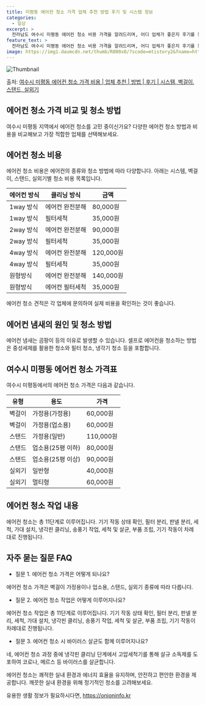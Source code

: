 ```yaml
---
title: 미평동 에어컨 청소 가격 업체 추천 방법 후기 및 시스템 정보
categories:
  - 일상
excerpt: >
  전라남도 여수시 미평동 에어컨 청소 비용 가격을 알려드리며, 어디 업체가 좋은지 후기를 통해 알아보겠습니다. 현재 글에서는 시스템, 벽걸이, 스탠드, 실외기 각각에 대해 청소 비용이 나와 있으니 참고하시면 되겠습니다. 에어컨 분해 청소 방법 보기 👈 클릭셀프 에어컨 청소 방법 보기👈 클릭여수시 미평동 에어컨 청소 비용시스템에어컨 방식클리닝방식금액1way 방식에어컨 완전분해80,000원1way 방식에어컨 필터세척35,000원2way 방식에어컨 완전분해90,000원2way 방식에어컨 필터세척35,000원4way 방식에어컨 완전분해120,000원4way 방식에어컨 필터세척35,000원원형방식에어컨 완전분해140,000원원형방식에어컨 필터세척35,000원에어컨 청소 견적 샘플 보기 👈 클릭에어컨 냄새의 원인에어..
feature_text: >
  전라남도 여수시 미평동 에어컨 청소 비용 가격을 알려드리며, 어디 업체가 좋은지 후기를 통해 알아보겠습니다. 현재 글에서는 시스템, 벽걸이, 스탠드, 실외기 각각에 대해 청소 비용이 나와 있으니 참고하시면 되겠습니다. 에어컨 분해 청소 방법 보기 👈 클릭셀프 에어컨 청소 방법 보기👈 클릭여수시 미평동 에어컨 청소 비용시스템에어컨 방식클리닝방식금액1way 방식에어컨 완전분해80,000원1way 방식에어컨 필터세척35,000원2way 방식에어컨 완전분해90,000원2way 방식에어컨 필터세척35,000원4way 방식에어컨 완전분해120,000원4way 방식에어컨 필터세척35,000원원형방식에어컨 완전분해140,000원원형방식에어컨 필터세척35,000원에어컨 청소 견적 샘플 보기 👈 클릭에어컨 냄새의 원인에어..
image: https://img1.daumcdn.net/thumb/R800x0/?scode=mtistory2&fname=https%3A%2F%2Ft1.daumcdn.net%2Ftistory_admin%2Fstatic%2Fimages%2FopenGraph%2Fopengraph.png
---
```


![Thumbnail](https://img1.daumcdn.net/thumb/R800x0/?scode=mtistory2&fname=https%3A%2F%2Ft1.daumcdn.net%2Ftistory_admin%2Fstatic%2Fimages%2FopenGraph%2Fopengraph.png)

<p>출처: <a href="https://onioninfo.kr/entry/%EC%97%AC%EC%88%98%EC%8B%9C-%EB%AF%B8%ED%8F%89%EB%8F%99-%EC%97%90%EC%96%B4%EC%BB%A8-%EC%B2%AD%EC%86%8C-%EA%B0%80%EA%B2%A9-%EB%B9%84%EC%9A%A9-%EC%97%85%EC%B2%B4-%EC%B6%94%EC%B2%9C-%EB%B0%A9%EB%B2%95-%ED%9B%84%EA%B8%B0-%EC%8B%9C%EC%8A%A4%ED%85%9C-%EB%B2%BD%EA%B1%B8%EC%9D%B4-%EC%8A%A4%ED%83%A0%EB%93%9C-%EC%8B%A4%EC%99%B8%EA%B8%B0" rel="dofollow">여수시 미평동 에어컨 청소 가격 비용 | 업체 추천 | 방법 | 후기 | 시스템, 벽걸이, 스탠드, 실외기</a> </p>

## 에어컨 청소 가격 비교 및 청소 방법

여수시 미평동 지역에서 에어컨 청소를 고민 중이신가요? 다양한 에어컨 청소 방법과 비용을 비교해보고 가장 적합한 업체를 선택해보세요.

## 에어컨 청소 비용

에어컨 청소 비용은 에어컨의 종류와 청소 방법에 따라 다양합니다. 아래는 시스템, 벽걸이, 스탠드, 실외기별 청소 비용 목록입니다.

에어컨 방식 | 클리닝 방식 | 금액  
---|---|---  
1way 방식 | 에어컨 완전분해 | 80,000원  
1way 방식 | 필터세척 | 35,000원  
2way 방식 | 에어컨 완전분해 | 90,000원  
2way 방식 | 필터세척 | 35,000원  
4way 방식 | 에어컨 완전분해 | 120,000원  
4way 방식 | 필터세척 | 35,000원  
원형방식 | 에어컨 완전분해 | 140,000원  
원형방식 | 에어컨 필터세척 | 35,000원  
  
에어컨 청소 견적은 각 업체에 문의하여 실제 비용을 확인하는 것이 좋습니다.

## 에어컨 냄새의 원인 및 청소 방법

에어컨 냄새는 곰팡이 등의 이유로 발생할 수 있습니다. 셀프로 에어컨을 청소하는 방법은 중성세제를 활용한 청소와 필터 청소, 냉각기 청소
등을 포함합니다.

## 여수시 미평동 에어컨 청소 가격표

여수시 미평동에서의 에어컨 청소 가격은 다음과 같습니다.

유형 | 용도 | 가격  
---|---|---  
벽걸이 | 가정용(가정용) | 60,000원  
벽걸이 | 가정용(업소용) | 60,000원  
스탠드 | 가정용(일반) | 110,000원  
스탠드 | 업소용(25평 이하) | 80,000원  
스탠드 | 업소용(25평 이상) | 90,000원  
실외기 | 일반형 | 40,000원  
실외기 | 멀티형 | 60,000원  
  
## 에어컨 청소 작업 내용

에어컨 청소는 총 11단계로 이루어집니다. 기기 작동 상태 확인, 필터 분리, 판넬 분리, 세척, 가대 설치, 냉각핀 클리닝, 송풍기 작업,
세척 및 살균, 부품 조립, 기기 작동이 차례대로 진행됩니다.

## 자주 묻는 질문 FAQ

  * 질문 1. 에어컨 청소 가격은 어떻게 되나요?

에어컨 청소 가격은 벽걸이 가정용이나 업소용, 스탠드, 실외기 종류에 따라 다릅니다.

  * 질문 2. 에어컨 청소 작업은 어떻게 이루어지나요?

에어컨 청소 작업은 총 11단계로 이루어집니다. 기기 작동 상태 확인, 필터 분리, 판넬 분리, 세척, 가대 설치, 냉각핀 클리닝, 송풍기
작업, 세척 및 살균, 부품 조립, 기기 작동이 차례대로 진행됩니다.

  * 질문 3. 에어컨 청소 시 바이러스 살균도 함께 이루어지나요?

네, 에어컨 청소 과정 중에 냉각핀 클리닝 단계에서 고압세척기를 통해 살규 소독제를 도포하여 코로나, 메르스 등 바이러스를 살균합니다.

에어컨 청소는 쾌적한 실내 환경과 에너지 효율을 유지하며, 안전하고 편안한 환경을 제공합니다. 깨끗한 실내 환경을 위해 정기적인 청소를
고려해보세요.

 

유용한 생활 정보가 필요하시다면, <a href="https://onioninfo.kr" rel="dofollow">https://onioninfo.kr</a>


